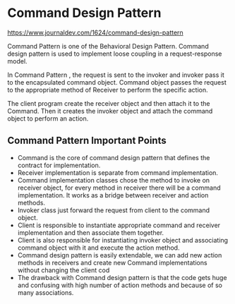# Command Design Pattern

https://www.journaldev.com/1624/command-design-pattern

Command Pattern is one of the Behavioral Design Pattern. Command design pattern is used to implement loose coupling in a
request-response model.

In Command Pattern , the request is sent to the invoker and invoker pass it to the encapsulated command object.
Command object passes the request to the appropriate method of Receiver to perform the specific action.

The client program create the receiver object and then attach it to the Command. Then it creates the invoker object and
attach the command object to perform an action.

## Command Pattern Important Points

- Command is the core of command design pattern that defines the contract for implementation.
- Receiver implementation is separate from command implementation.
- Command implementation classes chose the method to invoke on receiver object, for every method in receiver there will
  be a command implementation. It works as a bridge between receiver and action methods.
- Invoker class just forward the request from client to the command object.
- Client is responsible to instantiate appropriate command and receiver implementation and then associate them together.
- Client is also responsible for instantiating invoker object and associating command object with it and execute the
  action method.
- Command design pattern is easily extendable, we can add new action methods in receivers and create new Command
  implementations without changing the client cod
- The drawback with Command design pattern is that the code gets huge and confusing with high number of action methods
  and because of so many associations.